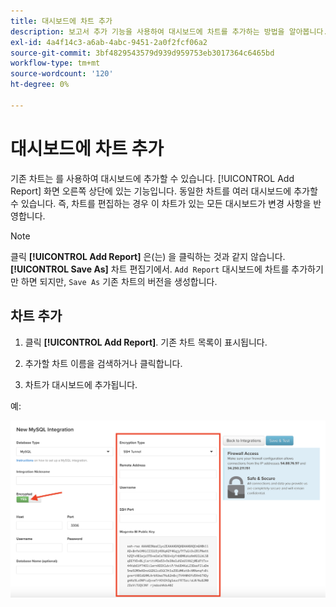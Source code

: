 ```yaml
---
title: 대시보드에 차트 추가
description: 보고서 추가 기능을 사용하여 대시보드에 차트를 추가하는 방법을 알아봅니다.
exl-id: 4a4f14c3-a6ab-4abc-9451-2a0f2fcf06a2
source-git-commit: 3bf4829543579d939d959753eb3017364c6465bd
workflow-type: tm+mt
source-wordcount: '120'
ht-degree: 0%

---
```


# 대시보드에 차트 추가

기존 차트는 를 사용하여 대시보드에 추가할 수 있습니다. [!UICONTROL Add Report] 화면 오른쪽 상단에 있는 기능입니다. 동일한 차트를 여러 대시보드에 추가할 수 있습니다. 즉, 차트를 편집하는 경우 이 차트가 있는 모든 대시보드가 변경 사항을 반영합니다.

>[!NOTE]
>
>클릭 **[!UICONTROL Add Report]** 은(는) 을 클릭하는 것과 같지 않습니다. **[!UICONTROL Save As]** 차트 편집기에서. `Add Report` 대시보드에 차트를 추가하기만 하면 되지만, `Save As` 기존 차트의 버전을 생성합니다.

## 차트 추가

1. 클릭 **[!UICONTROL Add Report]**. 기존 차트 목록이 표시됩니다.

1. 추가할 차트 이름을 검색하거나 클릭합니다.

1. 차트가 대시보드에 추가됩니다.

예:

![차트 추가](../../assets/sql-integration-encrypted-yes.png)
